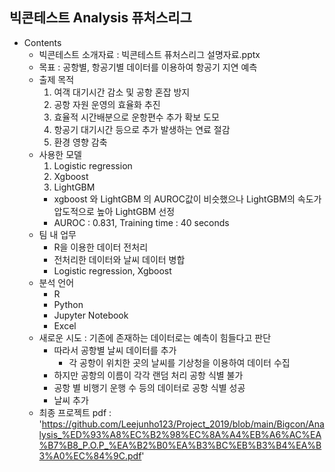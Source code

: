 ## 빅콘테스트 Analysis 퓨처스리그
- Contents
    + 빅콘테스트 소개자료 : 빅콘테스트 퓨처스리그 설명자료.pptx
    + 목표 : 공항별, 항공기별 데이터를 이용하여 항공기 지연 예측
    + 출제 목적
        1. 여객 대기시간 감소 및 공항 혼잡 방지
        2. 공항 자원 운영의 효율화 추진
        3. 효율적 시간배분으로 운항편수 추가 확보 도모
        4. 항공기 대기시간 등으로 추가 발생하는 연료 절감
        5. 환경 영향 감축
    + 사용한 모델
        1. Logistic regression
        2. Xgboost
        3. LightGBM
        + xgboost 와 LightGBM 의 AUROC값이 비슷했으나 LightGBM의 속도가 압도적으로 높아 LightGBM 선정
        + AUROC : 0.831, Training time : 40 seconds
    + 팀 내 업무
        + R을 이용한 데이터 전처리
        + 전처리한 데이터와 날씨 데이터 병합
        + Logistic regression, Xgboost
    + 분석 언어
        + R
        + Python
        + Jupyter Notebook
        + Excel
    + 새로운 시도 : 기존에 존재하는 데이터로는 예측이 힘들다고 판단
        + 따라서 공항별 날씨 데이터를 추가
            + 각 공항이 위치한 곳의 날씨를 기상청을 이용하여 데이터 수집
        + 하지만 공항의 이름이 각각 랜덤 처리 공항 식별 불가
        + 공항 별 비행기 운행 수 등의 데이터로 공항 식별 성공
        + 날씨 추가
    + 최종 프로젝트 pdf : 'https://github.com/Leejunho123/Project_2019/blob/main/Bigcon/Analysis_%ED%93%A8%EC%B2%98%EC%8A%A4%EB%A6%AC%EA%B7%B8_P.O.P_%EA%B2%B0%EA%B3%BC%EB%B3%B4%EA%B3%A0%EC%84%9C.pdf'

